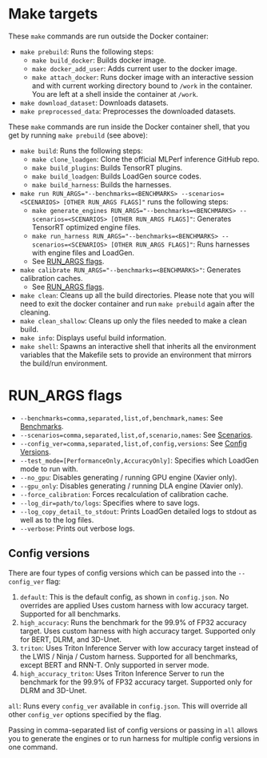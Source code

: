 # Make targets

These `make` commands are run outside the Docker container:

- `make prebuild`: Runs the following steps:
  - `make build_docker`: Builds docker image.
  - `make docker_add_user`: Adds current user to the docker image.
  - `make attach_docker`: Runs docker image with an interactive session and with current working directory bound to `/work` in the container. You are left at a shell inside the container at `/work`.
- `make download_dataset`: Downloads datasets.
- `make preprocessed_data`: Preprocesses the downloaded datasets.

These `make` commands are run inside the Docker container shell, that you get by running `make prebuild` (see above):

- `make build`: Runs the following steps:
  - `make clone_loadgen`: Clone the official MLPerf inference GitHub repo.
  - `make build_plugins`: Builds TensorRT plugins.
  - `make build_loadgen`: Builds LoadGen source codes.
  - `make build_harness`: Builds the harnesses.
- `make run RUN_ARGS="--benchmarks=<BENCHMARKS> --scenarios=<SCENARIOS> [OTHER RUN_ARGS FLAGS]"` runs the following steps:
  - `make generate_engines RUN_ARGS="--benchmarks=<BENCHMARKS> --scenarios=<SCENARIOS> [OTHER RUN_ARGS FLAGS]"`: Generates TensorRT optimized engine files.
  - `make run_harness RUN_ARGS="--benchmarks=<BENCHMARKS> --scenarios=<SCENARIOS> [OTHER RUN_ARGS FLAGS]"`: Runs harnesses with engine files and LoadGen.
  - See [RUN_ARGS flags](#run_args-flags).
- `make calibrate RUN_ARGS="--benchmarks=<BENCHMARKS>"`: Generates calibration caches.
  - See [RUN_ARGS flags](#run_args-flags).
- `make clean`: Cleans up all the build directories. Please note that you will need to exit the docker container and run `make prebuild` again after the cleaning.
- `make clean_shallow`: Cleans up only the files needed to make a clean build.
- `make info`: Displays useful build information.
- `make shell`: Spawns an interactive shell that inherits all the environment variables that the Makefile sets to provide an environment that mirrors the build/run environment.

# RUN_ARGS flags

- `--benchmarks=comma,separated,list,of,benchmark,names`: See [Benchmarks](README.md#benchmarks).
- `--scenarios=comma,separated,list,of,scenario,names`: See [Scenarios](README.md#scenarios).
- `--config_ver=comma,separated,list,of,config,versions`: See [Config Versions](#config-versions).
- `--test_mode=[PerformanceOnly,AccuracyOnly]`: Specifies which LoadGen mode to run with.
- `--no_gpu`: Disables generating / running GPU engine (Xavier only).
- `--gpu_only`: Disables generating / running DLA engine (Xavier only).
- `--force_calibration`: Forces recalculation of calibration cache.
- `--log_dir=path/to/logs`: Specifies where to save logs.
- `--log_copy_detail_to_stdout`: Prints LoadGen detailed logs to stdout as well as to the log files.
- `--verbose`: Prints out verbose logs.

## Config versions

There are four types of config versions which can be passed into the `--config_ver` flag:

1. `default`:
This is the default config, as shown in `config.json`.
No overrides are applied
Uses custom harness with low accuracy target.
Supported for all benchmarks.
2. `high_accuracy`:
Runs the benchmark for the 99.9% of FP32 accuracy target.
Uses custom harness with high accuracy target.
Supported only for BERT, DLRM, and 3D-Unet.
3. `triton`:
Uses Triton Inference Server with low accuracy target instead of the LWIS / Ninja / Custom harness.
Supported for all benchmarks, except BERT and RNN-T.
Only supported in server mode.
4. `high_accuracy_triton`:
Uses Triton Inference Server to run the benchmark for the 99.9% of FP32 accuracy target.
Supported only for DLRM and 3D-Unet.

`all`:
Runs every `config_ver` available in `config.json`.
This will override all other `config_ver` options specified by the flag.

Passing in comma-separated list of config versions or passing in `all` allows you to generate the engines or to run harness for multiple config versions in one command.